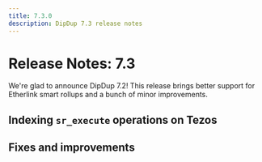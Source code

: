 ```yaml
---
title: 7.3.0
description: DipDup 7.3 release notes
---
```


# Release Notes: 7.3

We're glad to announce DipDup 7.2! This release brings better support for Etherlink smart rollups and a bunch of minor improvements.

## Indexing `sr_execute` operations on Tezos

## Fixes and improvements
